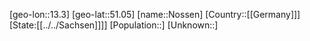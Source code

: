 ﻿---
location: [51.05,13.3]
type: City
tags:
- geo/City


SpocWebEntityId: 32964
isDeleted: false
confidential: public

---
[geo-lon::13.3]
[geo-lat::51.05]
[name::Nossen]
[Country::[[Germany]]]
[State:[[../../Sachsen]]]]
[Population::]
[Unknown::]

